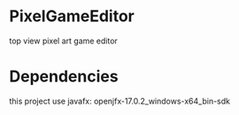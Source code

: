 # PixelGameEditor
top view pixel art game editor

# Dependencies
this project use javafx:
openjfx-17.0.2_windows-x64_bin-sdk
